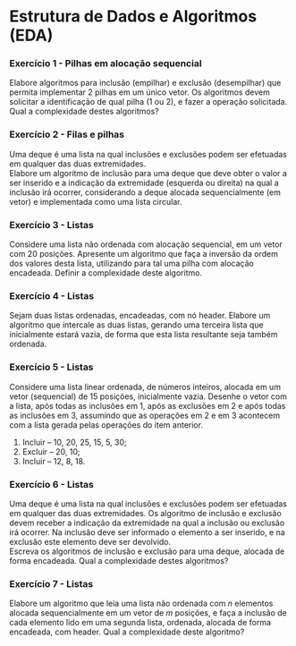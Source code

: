 # Estrutura de Dados e Algoritmos (EDA)

### Exercício 1 - Pilhas em alocação sequencial

Elabore algoritmos para inclusão (empilhar) e exclusão (desempilhar) que permita implementar 2 pilhas em um único vetor. Os algoritmos devem solicitar a identificação de qual pilha (1 ou 2), e fazer a operação solicitada.  
Qual a complexidade destes algoritmos?

### Exercício 2 - Filas e pilhas

Uma deque é uma lista na qual inclusões e exclusões podem ser efetuadas em qualquer das duas extremidades.  
Elabore um algoritmo de inclusão para uma deque que deve obter o valor a ser inserido e a indicação da extremidade (esquerda ou direita) na qual a inclusão irá ocorrer, considerando a deque alocada sequencialmente (em vetor) e implementada como uma lista circular.

### Exercício 3 - Listas

Considere uma lista não ordenada com alocação sequencial, em um vetor com 20 posições. Apresente um algoritmo que faça a inversão da ordem dos valores desta lista, utilizando para tal uma pilha com alocação encadeada. Definir a complexidade deste algoritmo.

### Exercício 4 - Listas

Sejam duas listas ordenadas, encadeadas, com nó header. Elabore um algoritmo que intercale as duas listas, gerando uma terceira lista que inicialmente estará vazia, de forma que esta lista resultante seja também ordenada.

### Exercício 5 - Listas

Considere uma lista linear ordenada, de números inteiros, alocada em um vetor (sequencial) de 15 posições, inicialmente vazia. Desenhe o vetor com a lista, após todas as inclusões em 1, após as exclusões em 2 e após todas as inclusões em 3, assumindo que as operações em 2 e em 3 acontecem com a lista gerada pelas operações do item anterior.

  1. Incluir – 10, 20, 25, 15, 5, 30;
  2. Excluir – 20, 10;
  3. Incluir – 12, 8, 18.

### Exercício 6 - Listas
Uma deque é uma lista na qual inclusões e exclusões podem ser efetuadas em qualquer das duas extremidades. Os algoritmo de inclusão e exclusão devem receber a indicação da extremidade na qual a inclusão ou exclusão irá ocorrer. Na inclusão deve ser informado o elemento a ser inserido, e na exclusão este elemento deve ser devolvido.  
Escreva os algoritmos de inclusão e exclusão para uma deque, alocada de forma encadeada. Qual a complexidade destes algoritmos?

### Exercício 7 - Listas

Elabore um algoritmo que leia uma lista não ordenada com *n* elementos alocada sequencialmente em um vetor de *m* posições, e faça a inclusão de cada elemento lido em uma segunda lista, ordenada, alocada de forma encadeada, com header. Qual a complexidade deste algoritmo?
